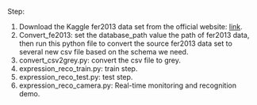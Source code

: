 Step:
1. Download the Kaggle fer2013 data set from the official website: [link](https://www.kaggle.com/c/challenges-in-representation-learning-facial-expression-recognition-challenge/data).
2. Convert_fe2013: set the database_path value the path of fer2013 data, then run this python file to convert the source fer2013 data set to several new csv file based on the schema we need.
3. convert_csv2grey.py: convert the csv file to grey.
4. expression_reco_train.py: train step.
5. expression_reco_test.py: test step.
6. expression_reco_camera.py: Real-time monitoring and recognition demo.